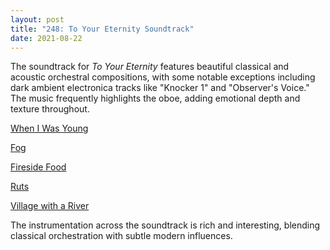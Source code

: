 ```yaml
---
layout: post
title: "248: To Your Eternity Soundtrack"
date: 2021-08-22
---
```


The soundtrack for *To Your Eternity* features beautiful classical and acoustic orchestral compositions, with some notable exceptions including dark ambient electronica tracks like "Knocker 1" and "Observer's Voice." The music frequently highlights the oboe, adding emotional depth and texture throughout.

[When I Was Young](https://youtu.be/D6cXnwe1Lpg)  

[Fog](https://youtu.be/D6cXnwe1Lpg?t=1449)  

[Fireside Food](https://youtu.be/D6cXnwe1Lpg?t=681)  

[Ruts](https://youtu.be/D6cXnwe1Lpg?t=817)  

[Village with a River](https://youtu.be/D6cXnwe1Lpg?t=1309)  

The instrumentation across the soundtrack is rich and interesting, blending classical orchestration with subtle modern influences.
